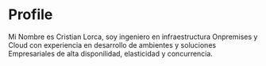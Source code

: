 # Profile
Mi Nombre es Cristian Lorca, soy ingeniero en infraestructura Onpremises y Cloud con experiencia en desarrollo de ambientes y soluciones Empresariales de alta disponilidad, elasticidad y concurrencia.

